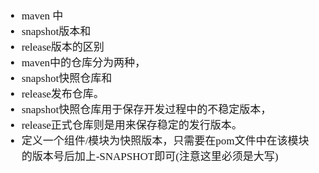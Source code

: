 <span  style="font-family: Simsun,serif; font-size: 17px; ">

- maven 中
- snapshot版本和
- release版本的区别
- maven中的仓库分为两种，
- snapshot快照仓库和
- release发布仓库。
- snapshot快照仓库用于保存开发过程中的不稳定版本，
- release正式仓库则是用来保存稳定的发行版本。
- 定义一个组件/模块为快照版本，只需要在pom文件中在该模块的版本号后加上-SNAPSHOT即可(注意这里必须是大写)

</span>